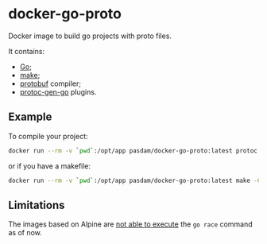 # docker-go-proto

Docker image to build go projects with proto files.

It contains:

* [Go](https://golang.org/);
* [make](https://www.gnu.org/software/make/);
* [protobuf](https://developers.google.com/protocol-buffers/) compiler;
* [protoc-gen-go](https://github.com/golang/protobuf) plugins.

## Example

To compile your project:

```sh
docker run --rm -v `pwd`:/opt/app pasdam/docker-go-proto:latest protoc -I=opt/app/proto --go_out=/opt/app/generated/pkg /opt/app/proto/your_proto.proto
```

or if you have a makefile:

```sh
docker run --rm -v `pwd`:/opt/app pasdam/docker-go-proto:latest make -C /opt/app build
```

## Limitations

The images based on Alpine are [not able to execute](https://github.com/golang/go/issues/14481) the `go race` command as of now.
